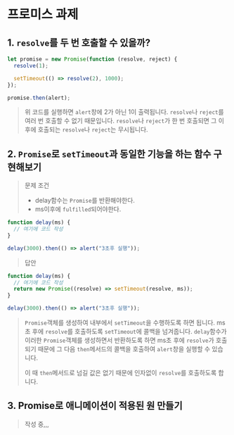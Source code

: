 # 프로미스 과제

## 1. `resolve`를 두 번 호출할 수 있을까?

```js
let promise = new Promise(function (resolve, reject) {
  resolve(1);

  setTimeout(() => resolve(2), 1000);
});

promise.then(alert);
```

> 위 코드를 실행하면 `alert`창에 2가 아닌 1이 출력됩니다. `resolve`나 `reject`를 여러 번 호출할 수 없기 때문입니다. `resolve`나 `reject`가 한 번 호출되면 그 이후에 호출되는 `resolve`나 `reject`는 무시됩니다.

## 2. `Promise`로 `setTimeout`과 동일한 기능을 하는 함수 구현해보기

> 문제 조건
>
> - delay함수는 `Promise`를 반환해야한다.
> - ms이후에 `fulfilled`되어야한다.

```js
function delay(ms) {
  // 여기에 코드 작성
}

delay(3000).then(() => alert("3초후 실행"));
```

> 답안

```jsx
function delay(ms) {
  // 여기에 코드 작성
  return new Promise((resolve) => setTimeout(resolve, ms));
}

delay(3000).then(() => alert("3초후 실행"));
```

> `Promise`객체를 생성하여 내부에서 `setTimeout`을 수행하도록 하면 됩니다. ms초 후에 `resolve`를 호출하도록 `setTimeout`에 콜백을 넘겨줍니다. `delay`함수가 이러한 `Promise`객체를 생성하면서 반환하도록 하면 ms초 후에 `resolve`가 호출되기 때문에 그 다음 `then`메서드의 콜백을 호출하여 `alert`창을 실행할 수 있습니다.
>
> 이 때 `then`메서드로 넘길 값은 없기 때문에 인자없이 `resolve`를 호출하도록 합니다.

## 3. Promise로 애니메이션이 적용된 원 만들기

> 작성 중,,,
